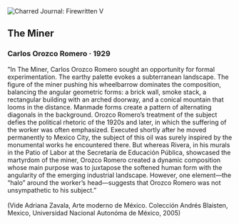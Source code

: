 <div class="artwork-of-the-day">
  <div class="container">
    <div class="img-wrapper">
      <img
        src="https://uploads6.wikiart.org/images/carlos-orozco-romero/the-miner-1929.jpg!Large.jpg"
        alt="Charred Journal: Firewritten V" />
    </div>
    <div class="artwork-detail">
      <div class="artwork-origin"> 
        <h2 class="artwork-name">The Miner</h2>
        <h3 class="artist">
          Carlos Orozco Romero
                    ·  1929
        </h3>
      </div>
      <p class="description">
        <span class="artwork-description-text ng-binding" ng-bind-html="viewModel.ArtworkOfTheDay.Description | unsafe">”In The Miner, Carlos Orozco Romero sought an opportunity for formal experimentation. The earthy palette evokes a subterranean landscape. The figure of the miner pushing his wheelbarrow dominates the composition, balancing the angular geometric forms: a brick wall, smoke stack, a rectangular building with an arched doorway, and a conical mountain that looms in the distance. Manmade forms create a pattern of alternating diagonals in the background. Orozco Romero’s treatment of the subject defies the political rhetoric of the 1920s and later, in which the suffering of the worker was often emphasized. Executed shortly after he moved permanently to Mexico City, the subject of this oil was surely inspired by the monumental works he encountered there. But whereas Rivera, in his murals in the Patio of Labor at the Secretaría de Educación Pública, showcased the martyrdom of the miner, Orozco Romero created a dynamic composition whose main purpose was to juxtapose the softened human form with the angularity of the emerging industrial landscape. However, one element—the “halo” around the worker’s head—suggests that Orozco Romero was not unsympathetic to his subject.”
<br>
<br>(Vide Adriana Zavala, Arte moderno de México. Colección Andrés Blaisten, Mexico, Universidad Nacional Autonóma de México, 2005)</span>
                        <div class="text-shadow-container" ng-show="showShadow" style=""></div>
      </p>
    </div>
  </div>

</div>

